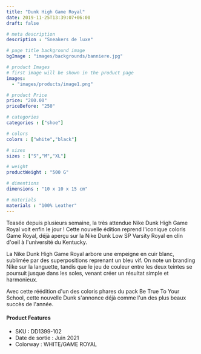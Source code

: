 ```yaml
---
title: "Dunk High Game Royal"
date: 2019-11-25T13:39:07+06:00
draft: false

# meta description
description : "Sneakers de luxe"

# page title background image
bgImage : "images/backgrounds/banniere.jpg"

# product Images
# first image will be shown in the product page
images:
  - "images/products/image1.png"

# product Price
price: "200.00"
priceBefore: "250"

# categories
categories : ["shoe"]

# colors 
colors : ["white","black"]

# sizes
sizes : ["S","M","XL"]

# weight
productWeight : "500 G"

# dimentions
dimensions : "10 x 10 x 15 cm"

# materials
materials : "100% Leather"
---
```


Teasée depuis plusieurs semaine, la très attendue Nike Dunk High Game Royal voit enfin le jour ! Cette nouvelle édition reprend l'iconique coloris Game Royal, déjà aperçu sur la Nike Dunk Low SP Varsity Royal en clin d'oeil à l'université du Kentucky.

La Nike Dunk High Game Royal arbore une empeigne en cuir blanc, sublimée par des superpositions reprenant un bleu vif. On note un branding Nike sur la languette, tandis que le jeu de couleur entre les deux teintes se poursuit jusque dans les soles, venant créer un résultat simple et harmonieux.

Avec cette réédition d'un des coloris phares du pack Be True To Your School, cette nouvelle Dunk s'annonce déjà comme l'un des plus beaux succès de l'année.

#### Product Features

* SKU : DD1399-102
* Date de sortie : Juin 2021
* Colorway : WHITE/GAME ROYAL